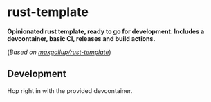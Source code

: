# rust-template

**Opinionated rust template, ready to go for development. Includes a devcontainer, basic CI, releases and build actions.**

(_Based on [maxgallup/rust-template](https://github.com/maxgallup/rust-template)_)

## Development

Hop right in with the provided devcontainer. 
